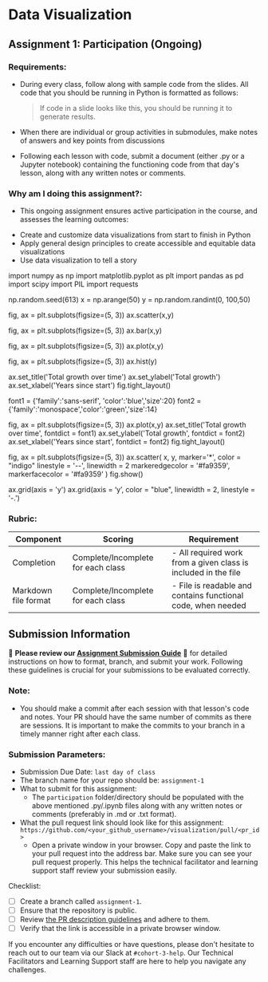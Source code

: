 # Data Visualization

## Assignment 1: Participation (Ongoing)

### Requirements:

- During every class, follow along with sample code from the slides. All code that you should be running in Python is formatted as follows:
  
  > If code in a slide looks like this, you should be running it to generate results.

- When there are individual or group activities in submodules, make notes of answers and key points from discussions
- Following each lesson with code, submit a document (either .py or a Jupyter notebook) containing the functioning code from that day's lesson, along with any written notes or comments.

### Why am I doing this assignment?:

- This ongoing assignment ensures active participation in the course, and assesses the learning outcomes:
*	Create and customize data visualizations from start to finish in Python
*	Apply general design principles to create accessible and equitable data visualizations
* Use data visualization to tell a story


import numpy as np
import matplotlib.pyplot as plt
import pandas as pd
import scipy
import PIL
import requests

np.random.seed(613)
x = np.arange(50)
y = np.random.randint(0, 100,50)

fig, ax = plt.subplots(figsize=(5, 3))
ax.scatter(x,y)

fig, ax = plt.subplots(figsize=(5, 3))
ax.bar(x,y)

fig, ax = plt.subplots(figsize=(5, 3))
ax.plot(x,y)

fig, ax = plt.subplots(figsize=(5, 3))
ax.hist(y)

ax.set_title('Total growth over time')
ax.set_ylabel('Total growth')
ax.set_xlabel('Years since start')
fig.tight_layout()

font1 = {'family':'sans-serif', 'color':'blue','size':20}
font2 = {'family':'monospace','color':'green','size':14}

fig, ax = plt.subplots(figsize=(5, 3))
ax.plot(x,y)
ax.set_title('Total growth over time', fontdict = font1)
ax.set_ylabel('Total growth', fontdict = font2)
ax.set_xlabel('Years since start', fontdict = font2)
fig.tight_layout()

fig, ax = plt.subplots(figsize=(5, 3))
ax.scatter( x,
y,
marker='*', 
color = "indigo"
linestyle = '--', 
linewidth = 2
markeredgecolor = '#fa9359', 
markerfacecolor = '#fa9359' )
fig.show()

ax.grid(axis = 'y')
ax.grid(axis = ‘y’, color = "blue", linewidth = 2, linestyle = '-.')






### Rubric:

| Component          | Scoring                 | Requirement                                              |
|--------------------|-------------------------|----------------------------------------------------------|
| Completion         | Complete/Incomplete for each class| - All required work from a given class is included in the file |
| Markdown file format | Complete/Incomplete for each class| - File is readable and contains functional code, when needed |

## Submission Information

🚨 **Please review our [Assignment Submission Guide](https://github.com/UofT-DSI/onboarding/blob/main/onboarding_documents/submissions.md)** 🚨 for detailed instructions on how to format, branch, and submit your work. Following these guidelines is crucial for your submissions to be evaluated correctly.

### Note:

* You should make a commit after each session with that lesson's code and notes. Your PR should have the same number of commits as there are sessions. It is important to make the commits to your branch in a timely manner right after each class.

### Submission Parameters:
* Submission Due Date: `last day of class`
* The branch name for your repo should be: `assignment-1`
* What to submit for this assignment:
    * The `participation` folder/directory should be populated with the above mentioned .py/.ipynb files along with any written notes or comments (preferably in .md or .txt format).
* What the pull request link should look like for this assignment: `https://github.com/<your_github_username>/visualization/pull/<pr_id>`
    * Open a private window in your browser. Copy and paste the link to your pull request into the address bar. Make sure you can see your pull request properly. This helps the technical facilitator and learning support staff review your submission easily.

Checklist:
- [ ] Create a branch called `assignment-1`.
- [ ] Ensure that the repository is public.
- [ ] Review [the PR description guidelines](https://github.com/UofT-DSI/onboarding/blob/main/onboarding_documents/submissions.md#guidelines-for-pull-request-descriptions) and adhere to them.
- [ ] Verify that the link is accessible in a private browser window.

If you encounter any difficulties or have questions, please don't hesitate to reach out to our team via our Slack at `#cohort-3-help`. Our Technical Facilitators and Learning Support staff are here to help you navigate any challenges.
